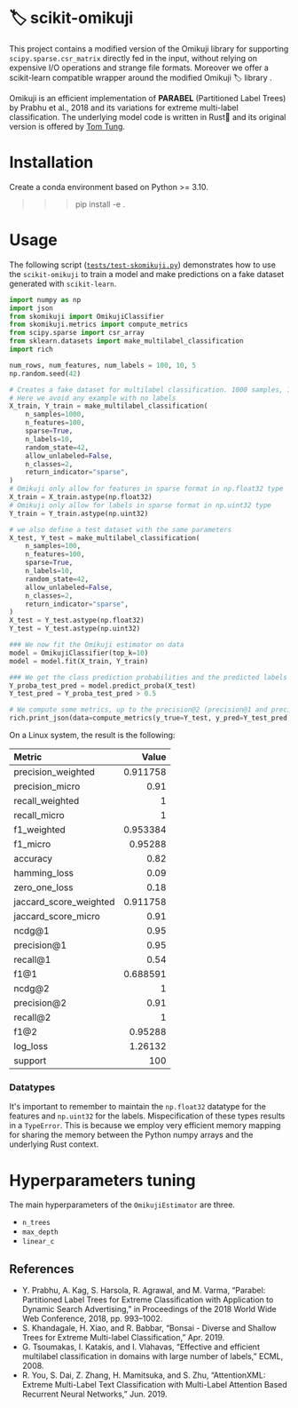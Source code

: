 🏷️ scikit-omikuji
==============

This project contains a modified version of the Omikuji library for supporting `scipy.sparse.csr_matrix` directly fed in the input, without relying on expensive I/O operations and strange file formats.
Moreover we offer a scikit-learn compatible wrapper around the modified Omikuji 🏷️ library .

Omikuji is an efficient implementation of **PARABEL** (Partitioned Label Trees) by Prabhu et al., 2018 and its variations for extreme multi-label classification.
The underlying model code is written in Rust🦀 and its original version is offered by [Tom Tung](https://github.com/tomtung/omikuji).


# Installation
Create a conda environment based on Python >= 3.10.

>>> pip install -e .


# Usage

The following script ([`tests/test-skomikuji.py`](tests/test-skomikuji.py)) demonstrates how to use the `scikit-omikuji` to train a model and make predictions on a fake dataset generated with `scikit-learn`.

```python
import numpy as np
import json
from skomikuji import OmikujiClassifier
from skomikuji.metrics import compute_metrics
from scipy.sparse import csr_array
from sklearn.datasets import make_multilabel_classification
import rich

num_rows, num_features, num_labels = 100, 10, 5
np.random.seed(42)

# Creates a fake dataset for multilabel classification. 1000 samples, 100 sparse features
# Here we avoid any example with no labels
X_train, Y_train = make_multilabel_classification(
    n_samples=1000,
    n_features=100,
    sparse=True,
    n_labels=10,
    random_state=42,
    allow_unlabeled=False,
    n_classes=2,
    return_indicator="sparse",
)
# Omikuji only allow for features in sparse format in np.float32 type
X_train = X_train.astype(np.float32)
# Omikuji only allow for labels in sparse format in np.uint32 type
Y_train = Y_train.astype(np.uint32)

# we also define a test dataset with the same parameters
X_test, Y_test = make_multilabel_classification(
    n_samples=100,
    n_features=100,
    sparse=True,
    n_labels=10,
    random_state=42,
    allow_unlabeled=False,
    n_classes=2,
    return_indicator="sparse",
)
X_test = Y_test.astype(np.float32)
Y_test = Y_test.astype(np.uint32)

### We now fit the Omikuji estimator on data
model = OmikujiClassifier(top_k=10)
model = model.fit(X_train, Y_train)

### We get the class prediction probabilities and the predicted labels using 0.5 as the threshold
Y_proba_test_pred = model.predict_proba(X_test)
Y_test_pred = Y_proba_test_pred > 0.5

# We compute some metrics, up to the precision@2 (precision@1 and precision@2 are reported)
rich.print_json(data=compute_metrics(y_true=Y_test, y_pred=Y_test_pred, y_score=Y_proba_test_pred, k=2))
```

On a Linux system, the result is the following:


| Metric                 | Value      |
|:-----------------------|-----------:|
| precision_weighted     |   0.911758 |
| precision_micro        |   0.91     |
| recall_weighted        |   1        |
| recall_micro           |   1        |
| f1_weighted            |   0.953384 |
| f1_micro               |   0.95288  |
| accuracy               |   0.82     |
| hamming_loss           |   0.09     |
| zero_one_loss          |   0.18     |
| jaccard_score_weighted |   0.911758 |
| jaccard_score_micro    |   0.91     |
| ncdg@1                 |   0.95     |
| precision@1            |   0.95     |
| recall@1               |   0.54     |
| f1@1                   |   0.688591 |
| ncdg@2                 |   1        |
| precision@2            |   0.91     |
| recall@2               |   1        |
| f1@2                   |   0.95288  |
| log_loss               |   1.26132  |
| support                | 100        |


### Datatypes
It's important to remember to maintain the `np.float32` datatype for the features and `np.uint32` for the labels.
Mispecification of these types results in a `TypeError`. This is because we employ very efficient memory mapping for sharing the memory between the Python numpy arrays and the underlying Rust context.


# Hyperparameters tuning
The main hyperparameters of the `OmikujiEstimator` are three.
- `n_trees`
- `max_depth`
- `linear_c`


## References
- Y. Prabhu, A. Kag, S. Harsola, R. Agrawal, and M. Varma, “Parabel: Partitioned Label Trees for Extreme Classification with Application to Dynamic Search Advertising,” in Proceedings of the 2018 World Wide Web Conference, 2018, pp. 993–1002.
- S. Khandagale, H. Xiao, and R. Babbar, “Bonsai - Diverse and Shallow Trees for Extreme Multi-label Classification,” Apr. 2019.
- G. Tsoumakas, I. Katakis, and I. Vlahavas, “Effective and efficient multilabel classification in domains with large number of labels,” ECML, 2008.
- R. You, S. Dai, Z. Zhang, H. Mamitsuka, and S. Zhu, “AttentionXML: Extreme Multi-Label Text Classification with Multi-Label Attention Based Recurrent Neural Networks,” Jun. 2019.
